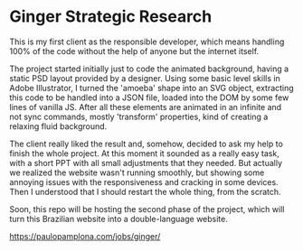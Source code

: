 # Ginger Strategic Research

This is my first client as the responsible developer, which means handling 100% of the code without the help of anyone but the internet itself.

The project started initially just to code the animated background, having a static PSD layout provided by a designer. Using some basic level skills in Adobe Illustrator, I turned the 'amoeba' shape into an SVG object, extracting this code to be handled into a JSON file, loaded into the DOM by some few lines of vanilla JS. After all these elements are animated in an infinite and not sync commands, mostly 'transform' properties, kind of creating a relaxing fluid background.

The client really liked the result and, somehow, decided to ask my help to finish the whole project. At this moment it sounded as a really easy task, with a short PPT with all small adjustments that they needed. But actually we realized the website wasn't running smoothly, but showing some annoying issues with the responsiveness and cracking in some devices. Then I understood that I should restart the whole thing, from the scratch.

Soon, this repo will be hosting the second phase of the project, which will turn this Brazilian website into a double-language website.

https://paulopamplona.com/jobs/ginger/
